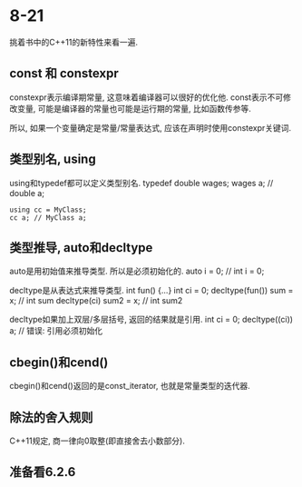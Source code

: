 # 8-21

挑着书中的C++11的新特性来看一遍.

## const 和 constexpr

constexpr表示编译期常量, 这意味着编译器可以很好的优化他.
const表示不可修改变量, 可能是编译器的常量也可能是运行期的常量, 比如函数传参等.

所以, 如果一个变量确定是常量/常量表达式, 应该在声明时使用constexpr关键词.

## 类型别名, using

using和typedef都可以定义类型别名.
	typedef double wages;
	wages a; // double a;

	using cc = MyClass;
	cc a; // MyClass a;

## 类型推导, auto和decltype

auto是用初始值来推导类型. 所以是必须初始化的.
	auto i = 0;	// int i = 0;

decltype是从表达式来推导类型.
	int fun() {...}
	int ci = 0;
	decltype(fun()) sum = x;	// int sum
	decltype(ci) sum2 = x;	// int sum2

decltype如果加上双层/多层括号, 返回的结果就是引用.
	int ci = 0;
	decltype((ci)) a; // 错误: 引用必须初始化

## cbegin()和cend()

cbegin()和cend()返回的是const_iterator, 也就是常量类型的迭代器.

## 除法的舍入规则

C++11规定, 商一律向0取整(即直接舍去小数部分).

## 准备看6.2.6